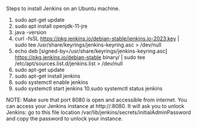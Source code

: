 Steps to install Jenkins on an Ubuntu machine. 

1. sudo apt-get update
2. sudo apt install openjdk-11-jre
3. java -version
4. curl -fsSL https://pkg.jenkins.io/debian-stable/jenkins.io-2023.key | sudo tee   /usr/share/keyrings/jenkins-keyring.asc > /dev/null
5. echo deb [signed-by=/usr/share/keyrings/jenkins-keyring.asc]   https://pkg.jenkins.io/debian-stable binary/ | sudo tee   /etc/apt/sources.list.d/jenkins.list > /dev/null
6. sudo apt-get update
7. sudo apt-get install jenkins
8. sudo systemctl enable jenkins
9. sudo systemctl start jenkins
10.sudo systemctl status jenkins

NOTE:
Make sure that port 8080 is open and accessible from internet. 
You can access your Jenkins instance at http://<serverpublicIP>:8080. It will ask you to unlock Jenkins: go to this file location /var/lib/jenkins/secrets/initialAdminPassword and copy the password to unlock your instance.